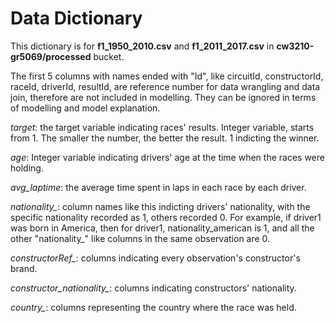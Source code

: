 # Data Dictionary

This dictionary is for **f1_1950_2010.csv** and **f1_2011_2017.csv** in **cw3210-gr5069/processed** bucket. 

The first 5 columns with names ended with "Id", like circuitId, constructorId, raceId, driverId, resultId, are reference number for data wrangling and data join, therefore are not included in modelling. They can be ignored in terms of modelling and model explanation. 	

*target*: the target variable indicating races' results. Integer variable, starts from 1. The smaller the number, the better the result. 1 indicting the winner. 	

*age*: Integer variable indicating drivers' age at the time when the races were holding. 	

*avg_laptime*: the average time spent in laps in each race by each driver. 	

*nationality_*: column names like this indicting drivers' nationality, with the specific nationality recorded as 1, others recorded 0. For example, if driver1 was born in America, then for driver1, nationality_american is 1, and all the other "nationality_" like columns in the same observation are 0. 

*constructorRef_*: columns indicating every observation's constructor's brand. 

*constructor_nationality_*: columns indicating constructors' nationality. 

*country_*: columns representing the country where the race was held. 